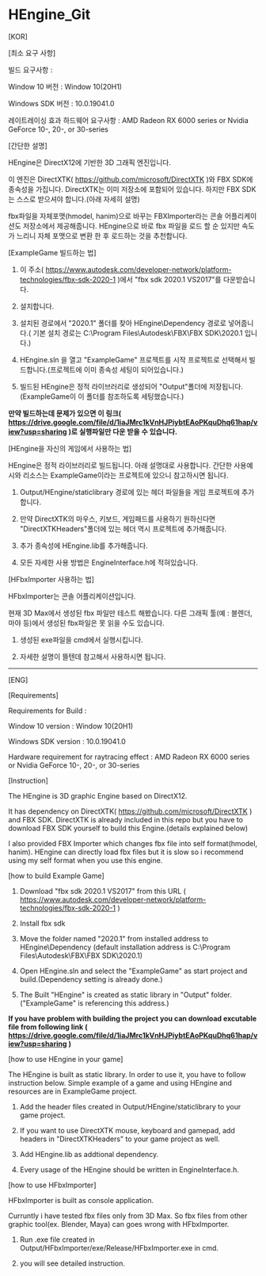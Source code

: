 # HEngine_Git
 
[KOR]

[최소 요구 사항]

빌드 요구사항 : 

Window 10 버전 : Window 10(20H1)

Windows SDK 버전 : 10.0.19041.0

레이트레이싱 효과 하드웨어 요구사항 : AMD Radeon RX 6000 series or Nvidia GeForce 10-, 20-, or 30-series

[간단한 설명]

HEngine은 DirectX12에 기반한 3D 그래픽 엔진입니다.

이 엔진은 DirectXTK( https://github.com/microsoft/DirectXTK )와 FBX SDK에 종속성을 가집니다.
DirectXTK는 이미 저장소에 포함되어 있습니다. 하지만 FBX SDK는 스스로 받으셔야 합니다.(아래 자세히 설명)

fbx파일을 자체포맷(hmodel, hanim)으로 바꾸는 FBXImporter라는 콘솔 어플리케이션도 저장소에서 제공해줍니다.
HEngine으로 바로 fbx 파일을 로드 할 순 있지만 속도가 느리니 자체 포맷으로 변환 한 후 로드하는 것을 추천합니다.

[ExampleGame 빌드하는 법]

1. 이 주소( https://www.autodesk.com/developer-network/platform-technologies/fbx-sdk-2020-1 )에서 "fbx sdk 2020.1 VS2017"를 다운받습니다.

2. 설치합니다.

3. 설치된 경로에서 "2020.1" 폴더를 찾아  HEngine\Dependency 경로로 넣어줍니다.( 기본 설치 경로는 C:\Program Files\Autodesk\FBX\FBX SDK\2020.1 입니다.)

4. HEngine.sln 을 열고 "ExampleGame" 프로젝트를 시작 프로젝트로 선택해서 빌드합니다.(프로젝트에 이미 종속성 세팅이 되어있습니다.)

5. 빌드된 HEngine은 정적 라이브러리로 생성되어 "Output"폴더에 저장됩니다.(ExampleGame이 이 폴더를 참조하도록 세팅했습니다.)

**만약 빌드하는데 문제가 있으면 이 링크( https://drive.google.com/file/d/1iaJMrc1kVnHJPiybtEAoPKquDhq61hap/view?usp=sharing )로 실행파일만 다운 받을 수 있습니다.**

[HEngine을 자신의 게임에서 사용하는 법]

HEngine은 정적 라이브러리로 빌드됩니다. 아래 설명대로 사용합니다.
간단한 사용예시와 리소스는 ExampleGame이라는 프로젝트에 있으니 참고하시면 됩니다.

1.  Output/HEngine/staticlibrary 경로에 있는 헤더 파일들을 게임 프로젝트에 추가합니다.

2. 만약 DirectXTK의 마우스, 키보드, 게임패드를 사용하기 원하신다면 "DirectXTKHeaders"폴더에 있는 헤더 역시 프로젝트에 추가해줍니다.

3. 추가 종속성에 HEngine.lib를 추가해줍니다.

4. 모든 자세한 사용 방법은 EngineInterface.h에 적혀있습니다.

[HFbxImporter 사용하는 법]

HFbxImporter는 콘솔 어플리케이션입니다.

현재 3D Max에서 생성된 fbx 파일만 테스트 해봤습니다. 다른 그래픽 툴(예 : 블렌더, 마야 등)에서 생성된 fbx파일은 못 읽을 수도 있습니다.

1. 생성된 exe파일을 cmd에서 실행시킵니다.

2. 자세한 설명이 뜰텐데 참고해서 사용하시면 됩니다.

-------------------------------------------------------------------------------------------------------------------------------------------------

[ENG]

[Requirements]

Requirements for Build  : 

Window 10 version : Window 10(20H1)

Windows SDK version : 10.0.19041.0

Hardware requirement for raytracing effect  : AMD Radeon RX 6000 series or Nvidia GeForce 10-, 20-, or 30-series

[Instruction]

 The HEngine is 3D graphic Engine based on DirectX12.

 It has dependency on DirectXTK( https://github.com/microsoft/DirectXTK ) and FBX SDK.
 DirectXTK is already included in this repo but you have to download FBX SDK yourself to build this Engine.(details explained below)
 
 I also provided FBX Importer which changes fbx file into self format(hmodel, hanim). HEngine can directly load fbx files but it is slow
 so i recommend using my self format when you use this engine.
 
[how to build Example Game]

1. Download "fbx sdk 2020.1 VS2017" from this URL 
( https://www.autodesk.com/developer-network/platform-technologies/fbx-sdk-2020-1 )

2. Install fbx sdk

3. Move the folder named "2020.1" from installed address to HEngine\Dependency
(default installation address is C:\Program Files\Autodesk\FBX\FBX SDK\2020.1)

4. Open HEngine.sln and select the "ExampleGame" as start project and build.(Dependency setting is already done.)

5. The Built "HEngine" is created as static library in "Output" folder.("ExampleGame" is referencing this address.)

**If you have problem with building the project you can download excutable file from following link
( https://drive.google.com/file/d/1iaJMrc1kVnHJPiybtEAoPKquDhq61hap/view?usp=sharing )**

[how to use HEngine in your game]

The HEngine is built as static library. In order to use it, you have to follow instruction below. 
Simple example of a game and using HEngine and resources are in ExampleGame project.

1. Add the header files created in Output/HEngine/staticlibrary to your game project.

2. If you want to use DirectXTK mouse, keyboard and gamepad, add headers in "DirectXTKHeaders" to your game project as well.

2. Add HEngine.lib as addtional dependency.

3. Every usage of the HEngine should be written in EngineInterface.h.

[how to use HFbxImporter]

HFbxImporter is built as console application. 

Curruntly i have tested fbx files only from 3D Max. 
So fbx files from other graphic tool(ex. Blender, Maya) can goes wrong with HFbxImporter.

1. Run .exe file created in Output/HFbxImporter/exe/Release/HFbxImporter.exe in cmd.

2. you will see detailed instruction.






